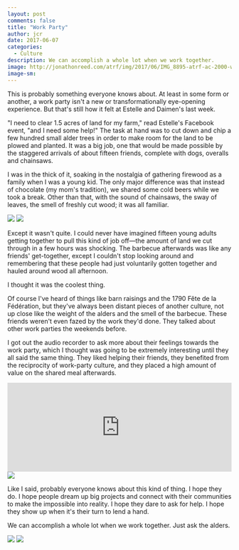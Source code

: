 ```yaml
---
layout: post
comments: false
title: "Work Party"
author: jcr
date: 2017-06-07
categories:
  - Culture
description: We can accomplish a whole lot when we work together.
image: http://jonathonreed.com/atrf/img/2017/06/IMG_8895-atrf-ac-2000-web.jpg
image-sm:
---
```


This is probably something everyone knows about. At least in some form or another, a work party isn't a new or transformationally eye-opening experience. But that's still how it felt at Estelle and Daimen's last week.

"I need to clear 1.5 acres of land for my farm," read Estelle's Facebook event, "and I need some help!" The task at hand was to cut down and chip a few hundred small alder trees in order to make room for the land to be plowed and planted. It was a big job, one that would be made possible by the staggered arrivals of about fifteen friends, complete with dogs, overalls and chainsaws.

I was in the thick of it, soaking in the nostalgia of gathering firewood as a family when I was a young kid. The only major difference was that instead of chocolate (my mom's tradition), we shared some cold beers while we took a break. Other than that, with the sound of chainsaws, the sway of leaves, the smell of freshly cut wood; it was all familiar. 

<img src="http://jonathonreed.com/atrf/img/2017/06/IMG_8898-atrf-ac-2000-web.jpg">

<img src="http://jonathonreed.com/atrf/img/2017/06/IMG_8903-atrf-ac-2000-web.jpg">

Except it wasn't quite. I could never have imagined fifteen young adults getting together to pull this kind of job off—the amount of land we cut through in a few hours was shocking. The barbecue afterwards was like any friends' get-together, except I couldn't stop looking around and remembering that these people had just voluntarily gotten together and hauled around wood all afternoon.

I thought it was the coolest thing. 

Of course I've heard of things like barn raisings and the 1790 Fête de la Fédération, but they've always been distant pieces of another culture, not up close like the weight of the alders and the smell of the barbecue. These friends weren't even fazed by the work they'd done. They talked about other work parties the weekends before.

I got out the audio recorder to ask more about their feelings towards the work party, which I thought was going to be extremely interesting until they all said the same thing. They liked helping their friends, they benefited from the reciprocity of work-party culture, and they placed a high amount of value on the shared meal afterwards.

<iframe width="100%" height="200" scrolling="no" frameborder="no" src="https://w.soundcloud.com/player/?url=https%3A//api.soundcloud.com/tracks/348767787&amp;color=%23ff5500&amp;auto_play=false&amp;hide_related=false&amp;show_comments=true&amp;show_user=true&amp;show_reposts=false&amp;show_teaser=true&amp;visual=true"></iframe>

<img src="http://jonathonreed.com/atrf/img/2017/06/IMG_3194-atrf-jcr-2000-web.jpg">

Like I said, probably everyone knows about this kind of thing. I hope they do. I hope people dream up big projects and connect with their communities to make the impossible into reality. I hope they dare to ask for help. I hope they show up when it's their turn to lend a hand. 

We can accomplish a whole lot when we work together. Just ask the alders.

<img src="http://jonathonreed.com/atrf/img/2017/06/IMG_3224-atrf-jcr-2000-web.jpg">

<img src="http://jonathonreed.com/atrf/img/2017/06/IMG_3228-atrf-jcr-2000-web.jpg">